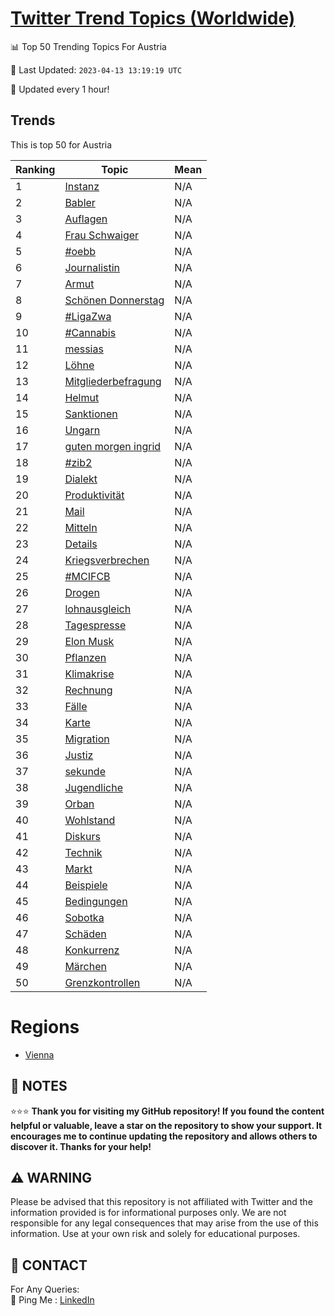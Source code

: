 [Twitter Trend Topics (Worldwide)](https://github.com/ErcinDedeoglu/Twitter-Trend-Topics)
==========


📊 Top 50 Trending Topics For Austria

📆 Last Updated: `2023-04-13 13:19:19 UTC`

🔧 Updated every 1 hour!


## Trends

This is top 50 for Austria

| Ranking | Topic | Mean |
| ------- | ------------ | ------------ |
| 1 | [Instanz](http://twitter.com/search?q=Instanz) | N/A |
| 2 | [Babler](http://twitter.com/search?q=Babler) | N/A |
| 3 | [Auflagen](http://twitter.com/search?q=Auflagen) | N/A |
| 4 | [Frau Schwaiger](http://twitter.com/search?q=Frau+Schwaiger) | N/A |
| 5 | [#oebb](http://twitter.com/search?q=%23oebb) | N/A |
| 6 | [Journalistin](http://twitter.com/search?q=Journalistin) | N/A |
| 7 | [Armut](http://twitter.com/search?q=Armut) | N/A |
| 8 | [Schönen Donnerstag](http://twitter.com/search?q=Sch%c3%b6nen+Donnerstag) | N/A |
| 9 | [#LigaZwa](http://twitter.com/search?q=%23LigaZwa) | N/A |
| 10 | [#Cannabis](http://twitter.com/search?q=%23Cannabis) | N/A |
| 11 | [messias](http://twitter.com/search?q=messias) | N/A |
| 12 | [Löhne](http://twitter.com/search?q=L%c3%b6hne) | N/A |
| 13 | [Mitgliederbefragung](http://twitter.com/search?q=Mitgliederbefragung) | N/A |
| 14 | [Helmut](http://twitter.com/search?q=Helmut) | N/A |
| 15 | [Sanktionen](http://twitter.com/search?q=Sanktionen) | N/A |
| 16 | [Ungarn](http://twitter.com/search?q=Ungarn) | N/A |
| 17 | [guten morgen ingrid](http://twitter.com/search?q=guten+morgen+ingrid) | N/A |
| 18 | [#zib2](http://twitter.com/search?q=%23zib2) | N/A |
| 19 | [Dialekt](http://twitter.com/search?q=Dialekt) | N/A |
| 20 | [Produktivität](http://twitter.com/search?q=Produktivit%c3%a4t) | N/A |
| 21 | [Mail](http://twitter.com/search?q=Mail) | N/A |
| 22 | [Mitteln](http://twitter.com/search?q=Mitteln) | N/A |
| 23 | [Details](http://twitter.com/search?q=Details) | N/A |
| 24 | [Kriegsverbrechen](http://twitter.com/search?q=Kriegsverbrechen) | N/A |
| 25 | [#MCIFCB](http://twitter.com/search?q=%23MCIFCB) | N/A |
| 26 | [Drogen](http://twitter.com/search?q=Drogen) | N/A |
| 27 | [lohnausgleich](http://twitter.com/search?q=lohnausgleich) | N/A |
| 28 | [Tagespresse](http://twitter.com/search?q=Tagespresse) | N/A |
| 29 | [Elon Musk](http://twitter.com/search?q=Elon+Musk) | N/A |
| 30 | [Pflanzen](http://twitter.com/search?q=Pflanzen) | N/A |
| 31 | [Klimakrise](http://twitter.com/search?q=Klimakrise) | N/A |
| 32 | [Rechnung](http://twitter.com/search?q=Rechnung) | N/A |
| 33 | [Fälle](http://twitter.com/search?q=F%c3%a4lle) | N/A |
| 34 | [Karte](http://twitter.com/search?q=Karte) | N/A |
| 35 | [Migration](http://twitter.com/search?q=Migration) | N/A |
| 36 | [Justiz](http://twitter.com/search?q=Justiz) | N/A |
| 37 | [sekunde](http://twitter.com/search?q=sekunde) | N/A |
| 38 | [Jugendliche](http://twitter.com/search?q=Jugendliche) | N/A |
| 39 | [Orban](http://twitter.com/search?q=Orban) | N/A |
| 40 | [Wohlstand](http://twitter.com/search?q=Wohlstand) | N/A |
| 41 | [Diskurs](http://twitter.com/search?q=Diskurs) | N/A |
| 42 | [Technik](http://twitter.com/search?q=Technik) | N/A |
| 43 | [Markt](http://twitter.com/search?q=Markt) | N/A |
| 44 | [Beispiele](http://twitter.com/search?q=Beispiele) | N/A |
| 45 | [Bedingungen](http://twitter.com/search?q=Bedingungen) | N/A |
| 46 | [Sobotka](http://twitter.com/search?q=Sobotka) | N/A |
| 47 | [Schäden](http://twitter.com/search?q=Sch%c3%a4den) | N/A |
| 48 | [Konkurrenz](http://twitter.com/search?q=Konkurrenz) | N/A |
| 49 | [Märchen](http://twitter.com/search?q=M%c3%a4rchen) | N/A |
| 50 | [Grenzkontrollen](http://twitter.com/search?q=Grenzkontrollen) | N/A |



# Regions

* [Vienna](</Austria/Vienna.md>)



## 📝 NOTES

⭐⭐⭐ **Thank you for visiting my GitHub repository! If you found the content helpful or valuable, leave a star on the repository to show your support. It encourages me to continue updating the repository and allows others to discover it. Thanks for your help!**


## ⚠️ WARNING

Please be advised that this repository is not affiliated with Twitter and the information provided is for informational purposes only. We are not responsible for any legal consequences that may arise from the use of this information. Use at your own risk and solely for educational purposes.


## 📨 CONTACT

 For Any Queries:  
            🏓 Ping Me : [LinkedIn](https://www.linkedin.com/in/ercindedeoglu/)
